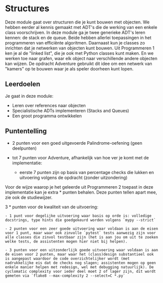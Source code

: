 # Structures

Deze module gaat over structuren die je kunt bouwen met objecten. We hebben eerder al kennis gemaakt met ADT's die de werking van een enkele class voorschrijven. In deze module ga je twee generieke ADT's leren kennen: de stack en de queue. Beide hebben allerlei toepassingen in het programmeren van efficiënte algoritmen. Daarnaast kun je classes zo inrichten dat je netwerken van objecten kunt bouwen. Uit Programmeren 1 ken je al de "linked list", die je ook met Python classes kunt maken. En we werken toe naar grafen, waar elk object naar verschillende andere objecten kan wijzen. De opdracht Adventure gebruikt dit idee om een netwerk van "kamers" op te bouwen waar je als speler doorheen kunt lopen.

## Leerdoelen

Je gaat in deze module:

- Leren over references naar objecten
- Specialistische ADTs implementeren (Stacks and Queues)
- Een groot programma ontwikkelen

## Puntentelling

- 2 punten voor een goed uitgevoerde Palindrome-oefening (geen deelpunten)

- tot 7 punten voor Adventure, afhankelijk van hoe ver je komt met de implementatie:
    - eerste 7 punten zijn op basis van percentage checks die lukken en uitvoering volgens de opdracht (zonder uitzondering)

Voor de wijze waarop je het geleerde uit Programmeren 2 toepast in deze implementatie kan je extra * punten behalen. Deze punten tellen apart mee, zie ook de studiewijzer. 

3 * punten voor de kwaliteit van de uitvoering:

    - 1 punt voor degelijke uitvoering waar basis op orde is: volledige docstrings, type hints die goedgekeurd worden volgens `mypy --strict`

    - 2 punten voor een zeer goede uitvoering waar voldaan is aan de eisen voor 1 punt, maar waar ook zinvolle `pytest` tests aanwezig zijn voor alle classes die zinvol testbaar zijn (het is aan jou om uit te zoeken welke tests, de assistenten mogen hier niet bij helpen).

    - 3 punten voor een uitzonderlijk goede uitvoering waar voldaan is aan de eisen voor 2 punten, maar waar het (class)design substantieel ook is aangepast waardoor de code overzichtelijker wordt (met nadrukkelijke eis dat de checks nog slagen; assistenten mogen op geen enkele manier helpen met redesign, wel met debugging natuurlijk). De cyclomatic complexity voor ieder deel moet 2 of lager zijn, dit wordt gemeten via `flake8 --max-complexity 2 --select=C *.py`
